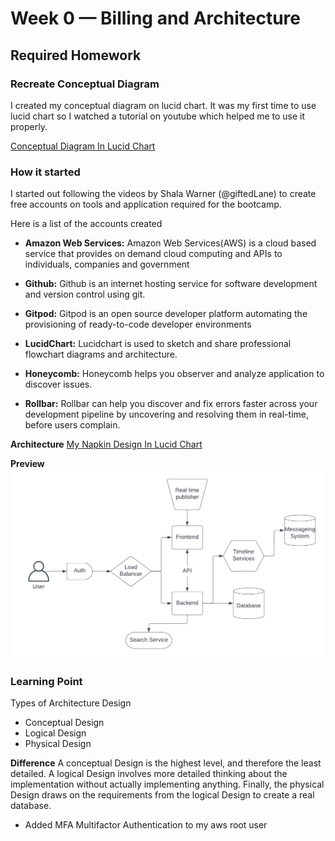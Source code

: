 # Week 0 — Billing and Architecture


## Required Homework

### Recreate Conceptual Diagram
I created my conceptual diagram on lucid chart. It was my first time to use lucid chart so I watched a tutorial on youtube which helped me to use it properly.

[Conceptual Diagram In Lucid Chart](https://lucid.app/lucidchart/7c9fc557-36ba-4416-bc4d-3b3d8e60a7f1/edit?viewport_loc=-37%2C66%2C1579%2C841%2C0_0&invitationId=inv_091fdb93-da76-450d-9e0b-62cd910dd308)


### How it started

I started out following the videos by Shala Warner (@giftedLane) to create free accounts on tools and 
application required for the bootcamp.

Here is a list of the accounts created

- **Amazon Web Services:**
    Amazon Web Services(AWS) is a cloud based service that provides on demand cloud computing and APIs to individuals, companies and government

- **Github:** 
    Github is an internet hosting service for software development and version control using git.

- **Gitpod:**
    Gitpod is an open source developer platform automating the provisioning of ready-to-code developer environments

- **LucidChart:**
    Lucidchart is used to sketch and share professional flowchart diagrams and architecture. 

- **Honeycomb:**
    Honeycomb helps you observer and analyze application to discover issues.

- **Rollbar:**
    Rollbar can help you discover and fix errors faster across your development pipeline by uncovering and resolving them in real-time, before users complain.

**Architecture**
[My Napkin Design In Lucid Chart](https://lucid.app/lucidchart/7c9fc557-36ba-4416-bc4d-3b3d8e60a7f1/edit?viewport_loc=-24%2C173%2C1381%2C691%2C0_0&invitationId=inv_091fdb93-da76-450d-9e0b-62cd910dd308)

**Preview**
![My Napkin](/images/napkin-design.png)

### Learning Point

Types of Architecture Design
- Conceptual Design
- Logical Design
- Physical Design

**Difference**
A conceptual Design is the highest level, and therefore the least detailed. A logical Design involves more detailed thinking about the implementation without actually implementing anything. Finally, the physical Design draws on the requirements from the logical Design to create a real database.

- Added MFA Multifactor Authentication to my aws root user
